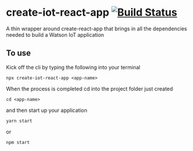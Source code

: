 # create-iot-react-app [![Build Status](https://travis-ci.org/davidicus/create-iot-react-app.svg?branch=master)](https://travis-ci.org/davidicus/create-iot-react-app)

A thin wrapper around create-react-app that brings in all the dependencies needed to build a Watson IoT application

## To use

Kick off the cli by typing the following into your terminal

```
npx create-iot-react-app <app-name>
```

When the process is completed cd into the project folder just created

```
cd <app-name>
```

and then start up your application

```
yarn start
```

or

```
npm start
```
